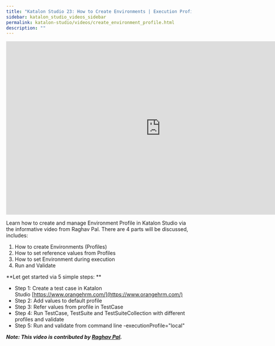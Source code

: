 ```yaml
---
title: "Katalon Studio 23: How to Create Environments | Execution Profiles"
sidebar: katalon_studio_videos_sidebar
permalink: katalon-studio/videos/create_environment_profile.html
description: ""
---
```

<iframe width="840" height="473" src="https://www.youtube.com/embed/fPuaDNKjNYQ?feature=oembed" frameborder="0" allow="autoplay; encrypted-media" allowfullscreen="">&nbsp;</iframe>

Learn how to create and manage Environment Profile in Katalon Studio via the informative video from Raghav Pal. There are 4 parts will be discussed, includes:

1.  How to create Environments (Profiles)
2.  How to set reference values from Profiles
3.  How to set Environment during execution
4.  Run and Validate

**Let get started via 5 simple steps: **

*   Step 1: Create a test case in Katalon Studio [https://www.orangehrm.com/](https://www.orangehrm.com/)
*   Step 2: Add values to default profile
*   Step 3: Refer values from profile in TestCase
*   Step 4: Run TestCase, TestSuite and TestSuiteCollection with different profiles and validate
*   Step 5: Run and validate from command line -executionProfile="local"

_**Note: This video is contributed by [Raghav Pal](https://www.youtube.com/channel/UCTt7pyY-o0eltq14glaG5dg).**_